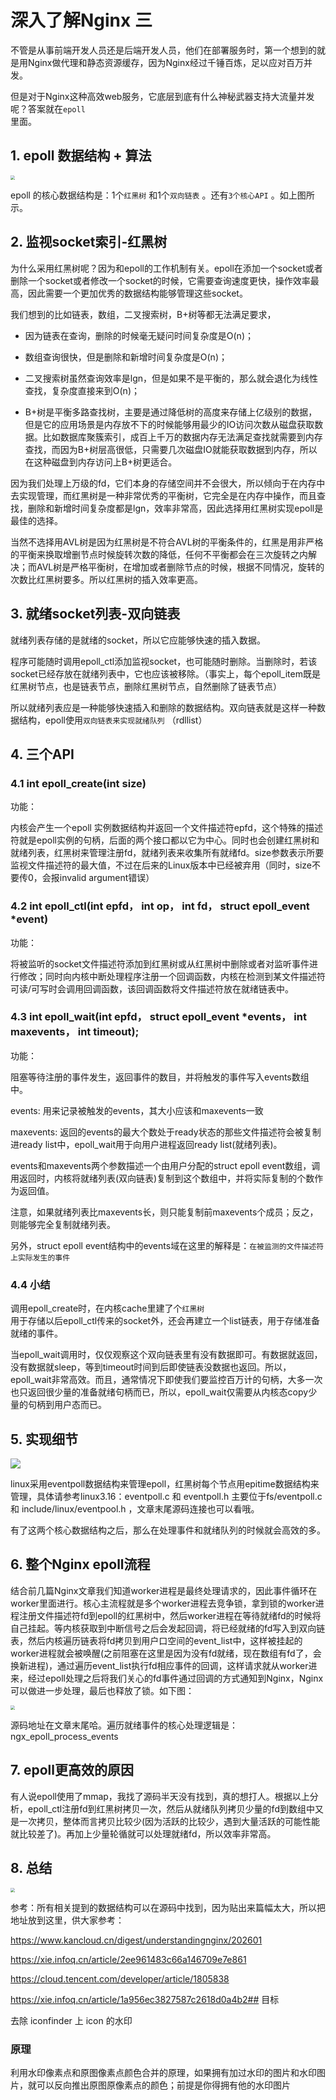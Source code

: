 深入了解Nginx 三
===========

不管是从事前端开发人员还是后端开发人员，他们在部署服务时，第一个想到的就是用Nginx做代理和静态资源缓存，因为Nginx经过千锤百炼，足以应对百万并发。

但是对于Nginx这种高效web服务，它底层到底有什么神秘武器支持大流量并发呢？答案就在`epoll`  
里面。

1\. epoll 数据结构 + 算法
-------------------

<img src="pic/epoll数据结构/modb_20211206_b483f684-5649-11ec-907e-fa163eb4f6be.png" style="zoom:45%;" />

epoll 的核心数据结构是：1个`红黑树` 和1个`双向链表` 
。还有`3个核心API` 
。如上图所示。

2\. 监视socket索引-红黑树
------------------

为什么采用红黑树呢？因为和epoll的工作机制有关。epoll在添加一个socket或者删除一个socket或者修改一个socket的时候，它需要查询速度更快，操作效率最高，因此需要一个更加优秀的数据结构能够管理这些socket。

我们想到的比如链表，数组，二叉搜索树，B+树等都无法满足要求，

*   因为链表在查询，删除的时候毫无疑问时间复杂度是O(n)；
    
*   数组查询很快，但是删除和新增时间复杂度是O(n)；
    
*   二叉搜索树虽然查询效率是lgn，但是如果不是平衡的，那么就会退化为线性查找，复杂度直接来到O(n)；
    
*   B+树是平衡多路查找树，主要是通过降低树的高度来存储上亿级别的数据，但是它的应用场景是内存放不下的时候能够用最少的IO访问次数从磁盘获取数据。比如数据库聚簇索引，成百上千万的数据内存无法满足查找就需要到内存查找，而因为B+树层高很低，只需要几次磁盘IO就能获取数据到内存，所以在这种磁盘到内存访问上B+树更适合。
    

因为我们处理上万级的fd，它们本身的存储空间并不会很大，所以倾向于在内存中去实现管理，而红黑树是一种非常优秀的平衡树，它完全是在内存中操作，而且查找，删除和新增时间复杂度都是lgn，效率非常高，因此选择用红黑树实现epoll是最佳的选择。

当然不选择用AVL树是因为红黑树是不符合AVL树的平衡条件的，红黑是用非严格的平衡来换取增删节点时候旋转次数的降低，任何不平衡都会在三次旋转之内解决；而AVL树是严格平衡树，在增加或者删除节点的时候，根据不同情况，旋转的次数比红黑树要多。所以红黑树的插入效率更高。

3\. 就绪socket列表-双向链表
-------------------

就绪列表存储的是就绪的socket，所以它应能够快速的插入数据。

程序可能随时调用epoll\_ctl添加监视socket，也可能随时删除。当删除时，若该socket已经存放在就绪列表中，它也应该被移除。（事实上，每个epoll\_item既是红黑树节点，也是链表节点，删除红黑树节点，自然删除了链表节点）

所以就绪列表应是一种能够快速插入和删除的数据结构。双向链表就是这样一种数据结构，epoll使用`双向链表来实现就绪队列`  （rdllist）

4\. 三个API
---------

### 4.1 int epoll_create(int size)

功能：

内核会产生一个epoll 实例数据结构并返回一个文件描述符epfd，这个特殊的描述符就是epoll实例的句柄，后面的两个接口都以它为中心。同时也会创建红黑树和就绪列表，红黑树来管理注册fd，就绪列表来收集所有就绪fd。size参数表示所要监视文件描述符的最大值，不过在后来的Linux版本中已经被弃用（同时，size不要传0，会报invalid argument错误）

### 4.2 int epoll\_ctl(int epfd， int op， int fd， struct epoll\_event *event)

功能：

将被监听的socket文件描述符添加到红黑树或从红黑树中删除或者对监听事件进行修改；同时向内核中断处理程序注册一个回调函数，内核在检测到某文件描述符可读/可写时会调用回调函数，该回调函数将文件描述符放在就绪链表中。

### 4.3 int epoll\_wait(int epfd， struct epoll\_event *events， int maxevents， int timeout);

功能：

阻塞等待注册的事件发生，返回事件的数目，并将触发的事件写入events数组中。

events: 用来记录被触发的events，其大小应该和maxevents一致

maxevents: 返回的events的最大个数处于ready状态的那些文件描述符会被复制进ready list中，epoll_wait用于向用户进程返回ready list(就绪列表)。

events和maxevents两个参数描述一个由用户分配的struct epoll event数组，调用返回时，内核将就绪列表(双向链表)复制到这个数组中，并将实际复制的个数作为返回值。

注意，如果就绪列表比maxevents长，则只能复制前maxevents个成员；反之，则能够完全复制就绪列表。

另外，struct epoll event结构中的events域在这里的解释是：`在被监测的文件描述符上实际发生的事件`  

### 4.4 小结

调用epoll_create时，在内核cache里建了个`红黑树`  
用于存储以后epoll_ctl传来的socket外，还会再建立一个list链表，用于存储准备就绪的事件。

当epoll\_wait调用时，仅仅观察这个双向链表里有没有数据即可。有数据就返回，没有数据就sleep，等到timeout时间到后即使链表没数据也返回。所以，epoll\_wait非常高效。而且，通常情况下即使我们要监控百万计的句柄，大多一次也只返回很少量的准备就绪句柄而已，所以，epoll_wait仅需要从内核态copy少量的句柄到用户态而已。

5\. 实现细节
--------

![](pic/epoll数据结构/modb_20211206_b4d7bf3a-5649-11ec-907e-fa163eb4f6be.png)

linux采用eventpoll数据结构来管理epoll，红黑树每个节点用epitime数据结构来管理，具体请参考linux3.16：eventpoll.c 和 eventpoll.h 主要位于fs/eventpoll.c 和 include/linux/eventpool.h ，文章末尾源码连接也可以看哦。

有了这两个核心数据结构之后，那么在处理事件和就绪队列的时候就会高效的多。

6\. 整个Nginx epoll流程
-------------------

结合前几篇Nginx文章我们知道worker进程是最终处理请求的，因此事件循环在worker里面进行。核心主流程就是多个worker进程去竞争锁，拿到锁的worker进程注册文件描述符fd到epoll的红黑树中，然后worker进程在等待就绪fd的时候将自己挂起。等内核获取到中断信号之后会发起回调，将已经就绪的fd写入到双向链表，然后内核遍历链表将fd拷贝到用户口空间的event\_list中，这样被挂起的worker进程就会被唤醒(之前阻塞在这里是因为没有fd就绪，现在数组有fd了，会换新进程)，通过遍历event\_list执行fd相应事件的回调，这样请求就从worker进来，经过epoll处理之后将我们关心的fd事件通过回调的方式通知到Nginx，Nginx可以做进一步处理，最后也释放了锁。如下图：

<img src="pic/epoll数据结构/modb_20211206_b4ea9f9c-5649-11ec-907e-fa163eb4f6be.png" style="zoom:45%;" />

源码地址在文章末尾哈。遍历就绪事件的核心处理逻辑是：ngx\_epoll\_process_events

7\. epoll更高效的原因
---------------

有人说epoll使用了mmap，我找了源码半天没有找到，真的想打人。根据以上分析，epoll_ctl注册fd到红黑树拷贝一次，然后从就绪队列拷贝少量的fd到数组中又是一次拷贝，整体而言拷贝比较少(因为活跃的比较少，遇到大量活跃的可能性能就比较差了)。再加上少量轮循就可以处理就绪fd，所以效率非常高。

8\. 总结
------

<img src="pic/epoll数据结构/modb_20211206_b51d50f4-5649-11ec-907e-fa163eb4f6be.png" style="zoom:45%;" />

参考：所有相关提到的数据结构可以在源码中找到，因为贴出来篇幅太大，所以把地址放到这里，供大家参考：

https://www.kancloud.cn/digest/understandingnginx/202601

https://xie.infoq.cn/article/2ee961483c66a146709e7e861

https://cloud.tencent.com/developer/article/1805838

https://xie.infoq.cn/article/1a956ec3827587c2618d0a4b2## 目标

去除 iconfinder 上 icon 的水印

### 原理

利用水印像素点和原图像素点颜色合并的原理，如果拥有加过水印的图片和水印图片，就可以反向推出原图原像素点的颜色；前提是你得拥有他的水印图片